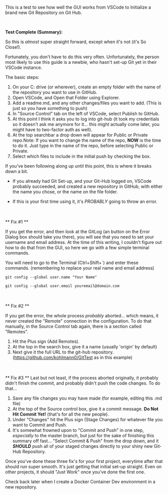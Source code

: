 This is a test to see how well the GUI works from VSCode to Initialize a brand new Git Repository on Git Hub.


<br>

**Test Complete (Summary):**

So this is *almost* super straight forward, except when it's not (it's So Close!). 

Fortunately, you don't have to do this very often. Unfortunately, the person most likely to use this guide is a newbie, who hasn't set-up Git yet in their VSCode instance.

The basic steps:
1. On your C: drive (or wherever), create an empty folder with the name of the repository you want to use in GitHub.
2. Open VSCode, and Open that Folder using Explorer.
3. Add a readme.md, and any other changes/files you want to add. (This is just so you have something to push)
4. In "Source Control" tab on the left of VSCode, select Publish to GitHub.
5. At this point I think it asks you to log into git-hub (it took my credentials so it doesn't ask me anymore for it... this might actually come later, you might have to two-factor auth as well).
6. At the top searchbar a drop down will appear for Public or Private repo.Note: If you want to change the name of the repo, **NOW** is the time to do it. Just type in the name of the repo, before selecting Public or Private.
7. Select which files to include in the initial push by checking the box.


If you've been following along up until this point, this is where it breaks down a bit. 

- If you already had Git Set-up, and your Git-Hub logged on, VSCode probably succeeded, and created a new repository in GitHub, with either the name you chose, or the name on the file folder.

- If this is your first time using it, it's *PROBABLY* going to throw an error.

<br>
<br>
** Fix #1 **

If you get the error, and then look at the GitLog (an button on the Error Dialog box should take you there), you will see that you need to set your username and email address. At the time of this writing, I couldn't figure out how to do that from the GUI, so here we go with a few simple terminal commands.

You will need to go to the Terminal (Ctrl+Shift+`) and enter these commands. (remembering to replace your real name and email address)

`git config --global user.name "Your Name"`

`git config --global user.email youremail@domain.com`


<br>
<br>
** Fix #2 **

If you get the error, the whole process *probably* aborted... which means, it never created the "Remote" connection in the configuration. To do that manually, in the Source Control tab again, there is a section called "Remotes".

1. Hit the Plus sign (Add Remotes).
2. At the top in the search box, give it a name (usually 'origin' by default)
3. Next give it the full URL to the git-hub repository. (https://github.com/kohlmann0/GitTest as in this example)


<br>
<br>
** Fix #3 **
Last but not least, if the process aborted originally, it probably didn't finish the commit, and probably didn't push the code changes. To do that...

1. Save any file changes you may have made (for example, editing this .md file)
2. At the top of the Source control box, give it a commit message. **Do Not Hit Commit Yet!** (that's for all the new people).
3. Under "Changes" hit the Plus sign (Stage Changes) for whatever file you want to Commit and Push.
4. It's somewhat frowned upon to "Commit and Push" in one step, *especially* to the master branch, but just for the sake of finishing this summary off fast... "Select Commit & Push" from the drop down, and it ***SHOULD*** push all of your staged changes directly to your shiny new Git-Hub Repository.


Once you've done these three fix's for your first project, everytime after that should run super smooth. It's just getting that initial set-up straight. Even on other projects, it should "Just Work" once you've done the first one. 

Check back later when I create a Docker Container Dev environment in a new repository.






